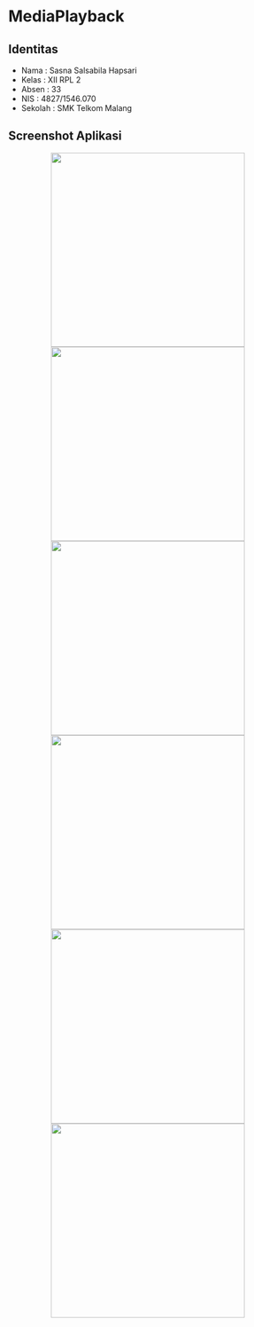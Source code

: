 # MediaPlayback
## Identitas
* Nama  : Sasna Salsabila Hapsari
* Kelas : XII RPL 2
* Absen : 33
* NIS   : 4827/1546.070
* Sekolah : SMK Telkom Malang
 
## Screenshot Aplikasi
<p align="center">
  <img src="https://github.com/sasnahapsari/MediaPlayback/blob/master/ss%20(1).png" width="350"/>
  <img src="https://github.com/sasnahapsari/MediaPlayback/blob/master/ss%20(2).png" width="350"/>
  <img src="https://github.com/sasnahapsari/MediaPlayback/blob/master/ss%20(3).png" width="350"/>
  <img src="https://github.com/sasnahapsari/MediaPlayback/blob/master/ss%20(4).png" width="350"/>
  <img src="https://github.com/sasnahapsari/MediaPlayback/blob/master/ss%20(5).png" width="350"/>
  <img src="https://github.com/sasnahapsari/MediaPlayback/blob/master/ss%20(6).png" width="350"/>
</p>
